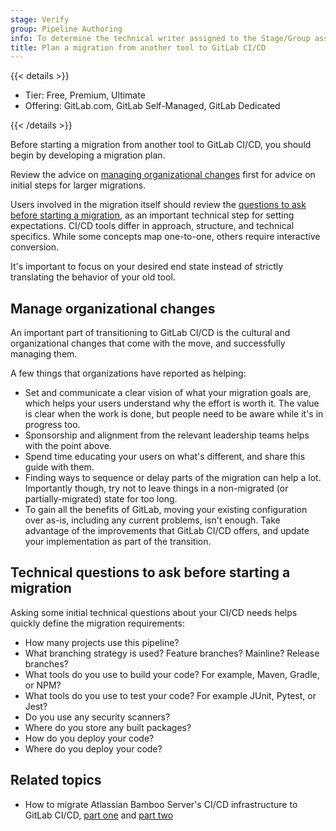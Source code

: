 ```yaml
---
stage: Verify
group: Pipeline Authoring
info: To determine the technical writer assigned to the Stage/Group associated with this page, see https://handbook.gitlab.com/handbook/product/ux/technical-writing/#assignments
title: Plan a migration from another tool to GitLab CI/CD
---
```


{{< details >}}

- Tier: Free, Premium, Ultimate
- Offering: GitLab.com, GitLab Self-Managed, GitLab Dedicated

{{< /details >}}

Before starting a migration from another tool to GitLab CI/CD, you should begin by
developing a migration plan.

Review the advice on [managing organizational changes](#manage-organizational-changes)
first for advice on initial steps for larger migrations.

Users involved in the migration itself should review the [questions to ask before starting a migration](#technical-questions-to-ask-before-starting-a-migration),
as an important technical step for setting expectations. CI/CD tools differ in approach,
structure, and technical specifics. While some concepts map one-to-one, others require
interactive conversion.

It's important to focus on your desired end state instead of strictly translating
the behavior of your old tool.

## Manage organizational changes

An important part of transitioning to GitLab CI/CD is the cultural and organizational
changes that come with the move, and successfully managing them.

A few things that organizations have reported as helping:

- Set and communicate a clear vision of what your migration goals are, which helps
  your users understand why the effort is worth it. The value is clear when
  the work is done, but people need to be aware while it's in progress too.
- Sponsorship and alignment from the relevant leadership teams helps with the point above.
- Spend time educating your users on what's different, and share this guide
  with them.
- Finding ways to sequence or delay parts of the migration can help a lot. Importantly though,
  try not to leave things in a non-migrated (or partially-migrated) state for too
  long.
- To gain all the benefits of GitLab, moving your existing configuration over as-is,
  including any current problems, isn't enough. Take advantage of the improvements
  that GitLab CI/CD offers, and update your implementation as part of the transition.

## Technical questions to ask before starting a migration

Asking some initial technical questions about your CI/CD needs helps quickly define
the migration requirements:

- How many projects use this pipeline?
- What branching strategy is used? Feature branches? Mainline? Release branches?
- What tools do you use to build your code? For example, Maven, Gradle, or NPM?
- What tools do you use to test your code? For example JUnit, Pytest, or Jest?
- Do you use any security scanners?
- Where do you store any built packages?
- How do you deploy your code?
- Where do you deploy your code?

## Related topics

- How to migrate Atlassian Bamboo Server's CI/CD infrastructure to GitLab CI/CD, [part one](https://about.gitlab.com/blog/2022/07/06/migration-from-atlassian-bamboo-server-to-gitlab-ci/)
  and [part two](https://about.gitlab.com/blog/2022/07/11/how-to-migrate-atlassians-bamboo-servers-ci-cd-infrastructure-to-gitlab-ci-part-two/)
